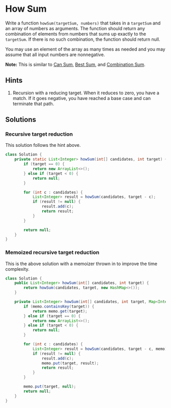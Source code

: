 # How Sum

Write a function `howSum(targetSum, numbers)` that takes in a `targetSum` and an
array of numbers as arguments. The function should return any combination of
elements from numbers that sums up exactly to the `targetSum`. If there is no
such combination, the function should return null.

You may use an element of the array as many times as needed and you may assume
that all input numbers are nonnegative.

**Note:** This is similar to [Can Sum](can-sum), [Best Sum](best-sum), and
[Combination Sum](combination-sum).

## Hints

1. Recursion with a reducing target. When it reduces to zero, you have a match.
   If it goes negative, you have reached a base case and can terminate that
   path.

## Solutions

### Recursive target reduction

This solution follows the hint above.

```java
class Solution {
    private static List<Integer> howSum(int[] candidates, int target) {
        if (target == 0) {
            return new ArrayList<>();
        } else if (target < 0) {
            return null;
        }

        for (int c : candidates) {
            List<Integer> result = howSum(candidates, target - c);
            if (result != null) {
                result.add(c);
                return result;
            }
        }

        return null;
    }
}
```

### Memoized recursive target reduction

This is the above solution with a memoizer thrown in to improve the time
complexity.

```java
class Solution {
    public List<Integer> howSum(int[] candidates, int target) {
        return howSum(candidates, target, new HashMap<>());
    }

    private List<Integer> howSum(int[] candidates, int target, Map<Integer, List<Integer>> memo) {
        if (memo.containsKey(target)) {
            return memo.get(target);
        } else if (target == 0) {
            return new ArrayList<>();
        } else if (target < 0) {
            return null;
        }

        for (int c : candidates) {
            List<Integer> result = howSum(candidates, target - c, memo);
            if (result != null) {
                result.add(c);
                memo.put(target, result);
                return result;
            }
        }

        memo.put(target, null);
        return null;
    }
}
```
